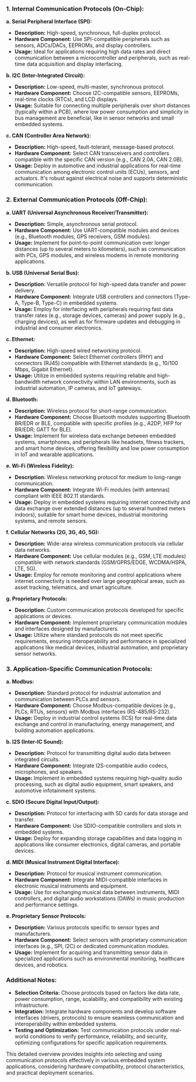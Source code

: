 ### 1\. Internal Communication Protocols (On-Chip):

**a. Serial Peripheral Interface (SPI):**

-   **Description:** High-speed, synchronous, full-duplex protocol.
-   **Hardware Component:** Use SPI-compatible peripherals such as sensors, ADCs/DACs, EEPROMs, and display controllers.
-   **Usage:** Ideal for applications requiring high data rates and direct communication between a microcontroller and peripherals, such as real-time data acquisition and display interfacing.

**b. I2C (Inter-Integrated Circuit):**

-   **Description:** Low-speed, multi-master, synchronous protocol.
-   **Hardware Component:** Choose I2C-compatible sensors, EEPROMs, real-time clocks (RTCs), and LCD displays.
-   **Usage:** Suitable for connecting multiple peripherals over short distances (typically within a PCB), where low power consumption and simplicity in bus management are beneficial, like in sensor networks and small embedded systems.

**c. CAN (Controller Area Network):**

-   **Description:** High-speed, fault-tolerant, message-based protocol.
-   **Hardware Component:** Select CAN transceivers and controllers compatible with the specific CAN version (e.g., CAN 2.0A, CAN 2.0B).
-   **Usage:** Deploy in automotive and industrial applications for real-time communication among electronic control units (ECUs), sensors, and actuators. It's robust against electrical noise and supports deterministic communication.

### 2\. External Communication Protocols (Off-Chip):

**a. UART (Universal Asynchronous Receiver/Transmitter):**

-   **Description:** Simple, asynchronous serial protocol.
-   **Hardware Component:** Use UART-compatible modules and devices (e.g., Bluetooth modules, GPS receivers, GSM modules).
-   **Usage:** Implement for point-to-point communication over longer distances (up to several meters to kilometers), such as communication with PCs, GPS modules, and wireless modems in remote monitoring applications.

**b. USB (Universal Serial Bus):**

-   **Description:** Versatile protocol for high-speed data transfer and power delivery.
-   **Hardware Component:** Integrate USB controllers and connectors (Type-A, Type-B, Type-C) in embedded systems.
-   **Usage:** Employ for interfacing with peripherals requiring fast data transfer rates (e.g., storage devices, cameras) and power supply (e.g., charging devices), as well as for firmware updates and debugging in industrial and consumer electronics.

**c. Ethernet:**

-   **Description:** High-speed wired networking protocol.
-   **Hardware Component:** Select Ethernet controllers (PHY) and connectors (RJ45) compatible with Ethernet standards (e.g., 10/100 Mbps, Gigabit Ethernet).
-   **Usage:** Utilize in embedded systems requiring reliable and high-bandwidth network connectivity within LAN environments, such as industrial automation, IP cameras, and IoT gateways.

**d. Bluetooth:**

-   **Description:** Wireless protocol for short-range communication.
-   **Hardware Component:** Choose Bluetooth modules supporting Bluetooth BR/EDR or BLE, compatible with specific profiles (e.g., A2DP, HFP for BR/EDR; GATT for BLE).
-   **Usage:** Implement for wireless data exchange between embedded systems, smartphones, and peripherals like headsets, fitness trackers, and smart home devices, offering flexibility and low power consumption in IoT and wearable applications.

**e. Wi-Fi (Wireless Fidelity):**

-   **Description:** Wireless networking protocol for medium to long-range communication.
-   **Hardware Component:** Integrate Wi-Fi modules (with antennas) compliant with IEEE 802.11 standards.
-   **Usage:** Deploy in embedded systems requiring internet connectivity and data exchange over extended distances (up to several hundred meters indoors), suitable for smart home devices, industrial monitoring systems, and remote sensors.

**f. Cellular Networks (2G, 3G, 4G, 5G):**

-   **Description:** Wide-area wireless communication protocols via cellular data networks.
-   **Hardware Component:** Use cellular modules (e.g., GSM, LTE modules) compatible with network standards (GSM/GPRS/EDGE, WCDMA/HSPA, LTE, 5G).
-   **Usage:** Employ for remote monitoring and control applications where internet connectivity is needed over large geographical areas, such as asset tracking, telematics, and smart agriculture.

**g. Proprietary Protocols:**

-   **Description:** Custom communication protocols developed for specific applications or devices.
-   **Hardware Component:** Implement proprietary communication modules and interfaces designed by manufacturers.
-   **Usage:** Utilize where standard protocols do not meet specific requirements, ensuring interoperability and performance in specialized applications like medical devices, industrial automation, and proprietary sensor networks.

### 3\. Application-Specific Communication Protocols:

**a. Modbus:**

-   **Description:** Standard protocol for industrial automation and communication between PLCs and sensors.
-   **Hardware Component:** Choose Modbus-compatible devices (e.g., PLCs, RTUs, sensors) with Modbus interfaces (RS-485/RS-232).
-   **Usage:** Deploy in industrial control systems (ICS) for real-time data exchange and control in manufacturing, energy management, and building automation applications.

**b. I2S (Inter-IC Sound):**

-   **Description:** Protocol for transmitting digital audio data between integrated circuits.
-   **Hardware Component:** Integrate I2S-compatible audio codecs, microphones, and speakers.
-   **Usage:** Implement in embedded systems requiring high-quality audio processing, such as digital audio equipment, smart speakers, and automotive infotainment systems.

**c. SDIO (Secure Digital Input/Output):**

-   **Description:** Protocol for interfacing with SD cards for data storage and transfer.
-   **Hardware Component:** Use SDIO-compatible controllers and slots in embedded systems.
-   **Usage:** Deploy for expanding storage capabilities and data logging in applications like consumer electronics, digital cameras, and portable devices.

**d. MIDI (Musical Instrument Digital Interface):**

-   **Description:** Protocol for musical instrument communication.
-   **Hardware Component:** Integrate MIDI-compatible interfaces in electronic musical instruments and equipment.
-   **Usage:** Use for exchanging musical data between instruments, MIDI controllers, and digital audio workstations (DAWs) in music production and performance settings.

**e. Proprietary Sensor Protocols:**

-   **Description:** Various protocols specific to sensor types and manufacturers.
-   **Hardware Component:** Select sensors with proprietary communication interfaces (e.g., SPI, I2C) or dedicated communication modules.
-   **Usage:** Implement for acquiring and transmitting sensor data in specialized applications such as environmental monitoring, healthcare devices, and robotics.

### Additional Notes:

-   **Selection Criteria:** Choose protocols based on factors like data rate, power consumption, range, scalability, and compatibility with existing infrastructure.
-   **Integration:** Integrate hardware components and develop software interfaces (drivers, protocols) to ensure seamless communication and interoperability within embedded systems.
-   **Testing and Optimization:** Test communication protocols under real-world conditions to verify performance, reliability, and security, optimizing configurations for specific application requirements.

This detailed overview provides insights into selecting and using communication protocols effectively in various embedded system applications, considering hardware compatibility, protocol characteristics, and practical deployment scenarios.
